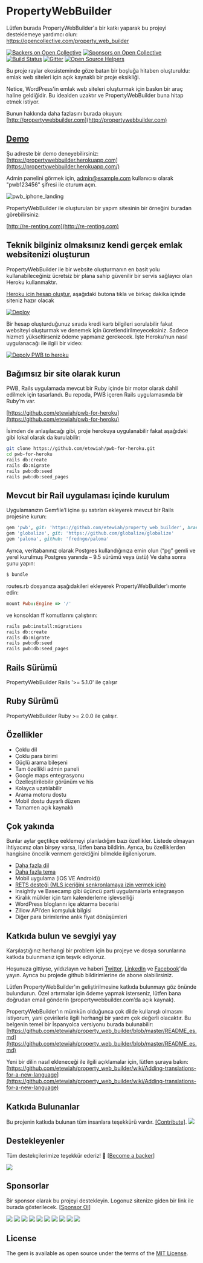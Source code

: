 # PropertyWebBuilder

Lütfen burada PropertyWebBuilder'a bir katkı yaparak bu projeyi desteklemeye yardımcı olun: https://opencollective.com/property_web_builder

[![Backers on Open Collective](https://opencollective.com/property_web_builder/backers/badge.svg)](#backers)
[![Sponsors on Open Collective](https://opencollective.com/property_web_builder/sponsors/badge.svg)](#sponsors)
[![Build Status](https://api.travis-ci.org/etewiah/property_web_builder.svg?branch=master)](https://api.travis-ci.org/etewiah/property_web_builder)
[![Gitter](https://badges.gitter.im/dev-1pr/1pr.svg)](https://gitter.im/property_web_builder/Lobby?utm_source=badge&utm_medium=badge&utm_campaign=pr-badge&utm_content=body_badge)
[![Open Source Helpers](https://www.codetriage.com/etewiah/property_web_builder/badges/users.svg)](https://www.codetriage.com/etewiah/property_web_builder)

Bu proje raylar ekosisteminde göze batan bir boşluğa hitaben oluşturuldu: emlak web siteleri için açık kaynaklı bir proje eksikliği.

Netice, WordPress'in emlak web siteleri oluşturmak için baskın bir araç haline geldiğidir. Bu idealden uzaktır ve PropertyWebBuilder buna hitap etmek istiyor.

Bunun hakkında daha fazlasını burada okuyun: [http://propertywebbuilder.com](http://propertywebbuilder.com)

## [Demo](https://propertywebbuilder.herokuapp.com/)

Şu adreste bir demo deneyebilirsiniz: [https://propertywebbuilder.herokuapp.com](https://propertywebbuilder.herokuapp.com/)

Admin panelini görmek için, admin@example.com kullanıcısı olarak "pwb123456" şifresi ile oturum açın.

![pwb_iphone_landing](https://cloud.githubusercontent.com/assets/1741198/22990222/bfec0168-f3b8-11e6-89df-b950c4979970.png)

PropertyWebBuilder ile oluşturulan bir yapım sitesinin bir örneğini buradan görebilirsiniz:

[http://re-renting.com](http://re-renting.com)

## Teknik bilginiz olmaksınız kendi gerçek emlak websitenizi oluşturun

PropertyWebBuilder ile bir website oluşturmanın en basit yolu kullanabileceğiniz ücretsiz bir plana sahip güvenilir bir servis sağlayıcı olan Heroku kullanmaktır.

[Heroku için hesap oluştur](https://signup.heroku.com/identity), aşağıdaki butona tıkla ve birkaç dakika içinde siteniz hazır olacak

[![Deploy](https://www.herokucdn.com/deploy/button.svg)](https://heroku.com/deploy?template=https://github.com/etewiah/pwb-for-heroku)

Bir hesap oluşturduğunuz sırada kredi kartı bilgileri sorulabilir fakat websiteyi oluşturmak ve denemek için ücretlendirilmeyeceksiniz. Sadece hizmeti yükseltirseniz ödeme yapmanız gerekecek. İşte Heroku’nun nasıl uygulanacağı ile ilgili bir video:

[![Depoly PWB to heroku](http://img.youtube.com/vi/hyapXTwGyr4/0.jpg)](http://www.youtube.com/watch?v=hyapXTwGyr4 "Deploy PWB to heroku")


## Bağımsız bir site olarak kurun

PWB, Rails uygulamada mevcut bir Ruby içinde bir motor olarak dahil edilmek için tasarlandı. Bu repoda, PWB içeren Rails uygulamasında bir Ruby’m var.

[https://github.com/etewiah/pwb-for-heroku](https://github.com/etewiah/pwb-for-heroku)

İsimden de anlaşılacağı gibi, proje herokuya uygulanabilir fakat aşağıdaki gibi lokal olarak da kurulabilir:

```bash
git clone https://github.com/etewiah/pwb-for-heroku.git
cd pwb-for-heroku
rails db:create
rails db:migrate
rails pwb:db:seed
rails pwb:db:seed_pages
```


## Mevcut bir Rail uygulaması içinde kurulum

Uygulamanızın Gemfile’I içine şu satırları ekleyerek mevcut  bir Rails projesine kurun:

```ruby
gem 'pwb', git: 'https://github.com/etewiah/property_web_builder', branch: 'master'
gem 'globalize', git: 'https://github.com/globalize/globalize'
gem 'paloma', github: 'fredngo/paloma'
```

Ayrıca, veritabanınız olarak Postgres kullandığınıza emin olun (“pg” gemli ve yerel kurulmuş Postgres yanında – 9.5 sürümü veya üstü)
Ve daha sonra şunu yapın:
```bash
$ bundle
```

routes.rb dosyanıza aşağıdakileri ekleyerek PropertyWebBuilder’ı monte edin:
```ruby
mount Pwb::Engine => '/'
```

ve konsoldan ff komutlarını çalıştırın:
```bash
rails pwb:install:migrations
rails db:create
rails db:migrate
rails pwb:db:seed
rails pwb:db:seed_pages
```

## Rails Sürümü

PropertyWebBuilder  Rails '>= 5.1.0' ile çalışır

## Ruby Sürümü

PropertyWebBuilder Ruby >= 2.0.0 ile çalışır.


## Özellikler

* Çoklu dil
* Çoklu para birimi
* Güçlü arama bileşeni
* Tam özellikli admin paneli
* Google maps entegrasyonu
* Özelleştirilebilir görünüm ve his
* Kolayca uzatılabilir
* Arama motoru dostu
* Mobil dostu duyarlı düzen
* Tamamen açık kaynaklı

## Çok yakında

Bunlar aylar geçtikçe eeklemeyi planladığım bazı özellikler. Listede olmayan ihtiyacınız olan birşey varsa, lütfen bana bildirin. Ayrıca, bu özelliklerden hangisine öncelik vermem gerektiğini bilmekle ilgileniyorum.

* [Daha fazla dil](https://github.com/etewiah/property_web_builder/issues/4)
* [Daha fazla tema](https://github.com/etewiah/property_web_builder/issues/3)
* Mobil uygulama (iOS VE Android))
* [RETS desteği (MLS içeriğini senkronlamaya izin vermek için)](https://github.com/etewiah/property_web_builder/issues/2)
* Insightly ve Basecamp gibi üçüncü parti uygulamalarla entegrasyon
* Kiralık mülkler için tam kalenderleme işlevselliği
* WordPress bloglarını içe aktarma becerisi
* Zillow API’den komşuluk bilgisi
* Diğer para birimlerine anlık fiyat dönüşümleri


## Katkıda bulun ve sevgiyi yay
Karşılaştığınız herhangi bir problem için bu projeye ve dosya sorunlarına katkıda bulunmanız için teşvik ediyoruz.

Hoşunuza gittiyse, yıldızlayın ve haberi [Twitter](https://twitter.com/prptywebbuilder), [LinkedIn](https://www.linkedin.com/company/propertywebbuilder) ve [Facebook](https://www.facebook.com/propertywebbuilder)'da yayın.  Ayrıca bu projede github bildirimlerine de abone olabilirsiniz.

Lütfen PropertyWebBuilder'ın geliştirilmesine katkıda bulunmayı göz önünde bulundurun. Özel artırmalar için ödeme yapmak isterseniz, lütfen bana doğrudan email gönderin (propertywebbuilder.com’da açık kaynak).

PropertyWebBuilder'ın mümkün olduğunca çok dilde kullanışlı olmasını istiyorum, yani çevirilerle ilgili herhangi bir yardım çok değerli olacaktır. Bu belgenin temel bir İspanyolca versiyonu burada bulunabilir:
[https://github.com/etewiah/property_web_builder/blob/master/README_es.md](https://github.com/etewiah/property_web_builder/blob/master/README_es.md)

Yeni bir dilin nasıl ekleneceği ile ilgili açıklamalar için, lütfen şuraya bakın:
[https://github.com/etewiah/property_web_builder/wiki/Adding-translations-for-a-new-language](https://github.com/etewiah/property_web_builder/wiki/Adding-translations-for-a-new-language)
<!--
---

Thanks to the awesome [Locale](http://www.localeapp.com/) contributing to the translations is super easy!

- Edit the translations directly on the [property_web_builder](http://www.localeapp.com/projects/public?search=property_web_builder) project on Locale.
- **That's it!**
- The maintainer will then pull translations from the Locale project and push to Github.
-->

## Katkıda Bulunanlar

Bu projenin katkıda bulunan tüm insanlara teşekkürü vardır. [[Contribute]](CONTRIBUTING.md).
<a href="https://github.com/etewiah/property_web_builder/graphs/contributors"><img src="https://opencollective.com/property_web_builder/contributors.svg?width=890" /></a>


## Destekleyenler

Tüm destekçilerimize teşekkür ederiz! 🙏 [[Become a backer](https://opencollective.com/property_web_builder#backer)]

<a href="https://opencollective.com/property_web_builder#backers" target="_blank"><img src="https://opencollective.com/property_web_builder/backers.svg?width=890"></a>


## Sponsorlar

Bir sponsor olarak bu projeyi destekleyin. Logonuz sitenize giden bir link ile burada gösterilecek. [[Sponsor Ol](https://opencollective.com/property_web_builder#sponsor)]

<a href="https://opencollective.com/property_web_builder/sponsor/0/website" target="_blank"><img src="https://opencollective.com/property_web_builder/sponsor/0/avatar.svg"></a>
<a href="https://opencollective.com/property_web_builder/sponsor/1/website" target="_blank"><img src="https://opencollective.com/property_web_builder/sponsor/1/avatar.svg"></a>
<a href="https://opencollective.com/property_web_builder/sponsor/2/website" target="_blank"><img src="https://opencollective.com/property_web_builder/sponsor/2/avatar.svg"></a>
<a href="https://opencollective.com/property_web_builder/sponsor/3/website" target="_blank"><img src="https://opencollective.com/property_web_builder/sponsor/3/avatar.svg"></a>
<a href="https://opencollective.com/property_web_builder/sponsor/4/website" target="_blank"><img src="https://opencollective.com/property_web_builder/sponsor/4/avatar.svg"></a>
<a href="https://opencollective.com/property_web_builder/sponsor/5/website" target="_blank"><img src="https://opencollective.com/property_web_builder/sponsor/5/avatar.svg"></a>
<a href="https://opencollective.com/property_web_builder/sponsor/6/website" target="_blank"><img src="https://opencollective.com/property_web_builder/sponsor/6/avatar.svg"></a>
<a href="https://opencollective.com/property_web_builder/sponsor/7/website" target="_blank"><img src="https://opencollective.com/property_web_builder/sponsor/7/avatar.svg"></a>
<a href="https://opencollective.com/property_web_builder/sponsor/8/website" target="_blank"><img src="https://opencollective.com/property_web_builder/sponsor/8/avatar.svg"></a>
<a href="https://opencollective.com/property_web_builder/sponsor/9/website" target="_blank"><img src="https://opencollective.com/property_web_builder/sponsor/9/avatar.svg"></a>



## License
The gem is available as open source under the terms of the [MIT License](http://opensource.org/licenses/MIT).

